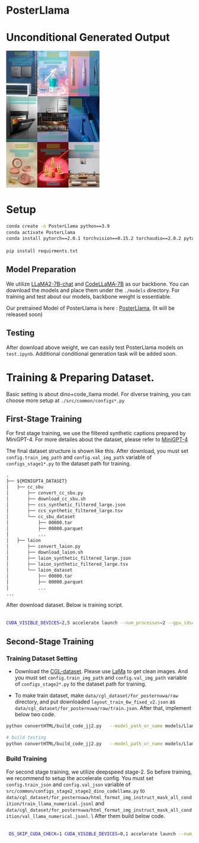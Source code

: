 # PosterLlama

# Unconditional Generated Output
<img src = "./generated_samples.png" width="50%" height="50%"/>

# Setup
```bash
conda create -n PosterLlama python==3.9
conda activate PosterLlama
conda install pytorch==2.0.1 torchvision==0.15.2 torchaudio==2.0.2 pytorch-cuda=11.7 -c pytorch -c nvidia

pip install requirments.txt
```

## Model Preparation
We utilize [LLaMA2-7B-chat](https://huggingface.co/meta-llama/Llama-2-7b-chat-hf) and [CodeLLaMA-7B](https://huggingface.co/codellama/CodeLlama-7b-hf) as our backbone.
You can download the models and place them under the ``./models`` directory.
For training and test about our models, backbone weight is essentiable.


Our pretrained Model of PosterLlama is here : [PosterLlama](http), (It will be released soon)


## Testing
After download above weight, we can easily test PosterLlama models on ``test.ipynb``. Additional conditional generation task will be added soon.


# Training & Preparing Dataset.
Basic setting is about dino+code_llama model.
For diverse training, you can choose more setup at ``./src/common/configs*.py``

## First-Stage Training
For first stage training, we use the filtered synthetic captions prepared by MiniGPT-4. For more detailes about the dataset, please refer to [MiniGPT-4](https://github.com/Vision-CAIR/MiniGPT-4/blob/main/dataset/README_1_STAGE.md)

The final dataset structure is shown like this.
After download, you must set ``config.train_img_path`` and ``config.val_img_path`` variable of ``configs_stage1*.py`` to the dataset path for training. 

```
.
├── ${MINIGPT4_DATASET}
│   ├── cc_sbu
│       ├── convert_cc_sbu.py
│       ├── download_cc_sbu.sh
│       ├── ccs_synthetic_filtered_large.json
│       ├── ccs_synthetic_filtered_large.tsv
│       └── cc_sbu_dataset
│           ├── 00000.tar
│           ├── 00000.parquet
│           ...
│   ├── laion
│       ├── convert_laion.py
│       ├── download_laion.sh
│       ├── laion_synthetic_filtered_large.json
│       ├── laion_synthetic_filtered_large.tsv
│       └── laion_dataset
│           ├── 00000.tar
│           ├── 00000.parquet
│           ...
...   
```
After download dataset. Below is training script.

```bash

CUDA_VISIBLE_DEVICES=2,5 accelerate launch --num_processes=2 --gpu_ids="all" main.py --config src/common/configs_stage1_dino_codellama.py --workdir train_stage1_dino_code_llama

```

## Second-Stage Training

### Training Dataset Setting
- Download the [CGL-dataset](https://tianchi.aliyun.com/dataset/142692). Please use [LaMa](https://github.com/advimman/lama#inference-) to get clean images. 
And you must set ``config.train_img_path`` and ``config.val_img_path`` variable of ``configs_stage2*.py`` to the dataset path for training. 

- To make train dataset, make ``data/cgl_dataset/for_posternuwa/raw`` directory, and put downloaded ``layout_train_6w_fixed_v2.json`` as ``data/cgl_dataset/for_posternuwa/raw/train.json``. After that, implement below two code.
```bash
python convertHTML/build_code_jj2.py   --model_path_or_name models/Llama-2-7b-chat-hf  --dataset_name cgl --dataset_path data/cgl_dataset/for_posternuwa  --save_path data/cgl_dataset/for_posternuwa/html_format_img_instruct_mask_all_condition  --bbox_quantization code  --consistency_num 15  --add_task_instruction;
```
```bash
# build testing
python convertHTML/build_code_jj2.py   --model_path_or_name models/Llama-2-7b-chat-hf  --dataset_name cgl --dataset_path data/cgl_dataset/for_posternuwa  --save_path data/cgl_dataset/for_posternuwa/html_format_img_instruct_mask_all_condition  --bbox_quantization code  --consistency_num 15  --add_task_instruction --build_testing_set;
```


### Build Training
For second stage training, we utilize deepspeed stage-2. So before training, we recommend to setup the accelerate config.
You must set ``config.train_json`` and ``config.val_json`` variable of ``src/common/configs_stage2_stage2_dino_codellama.py`` to ``data/cgl_dataset/for_posternuwa/html_format_img_instruct_mask_all_condition/train_llama_numerical.jsonl`` and ``data/cgl_dataset/for_posternuwa/html_format_img_instruct_mask_all_condition/val_llama_numerical.jsonl``. \\
After them  build below code.
```bash

 DS_SKIP_CUDA_CHECK=1 CUDA_VISIBLE_DEVICES=0,1 accelerate launch --num_processes=2 --gpu_ids='all'  main.py  --config src/common/configs_stage2_dino_codellama.py --workdir train_stage2_with_augment_dino_codellama

```